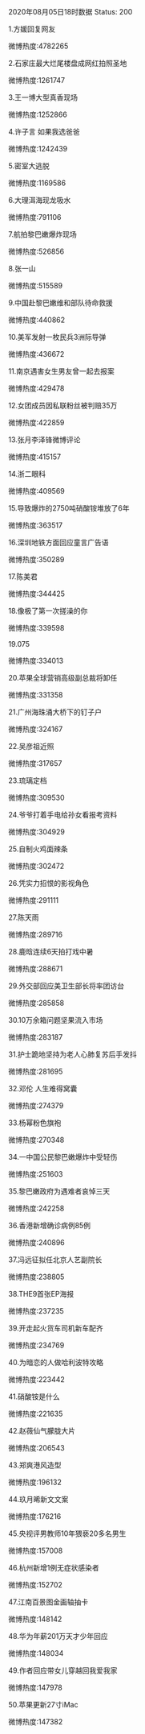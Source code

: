 2020年08月05日18时数据
Status: 200

1.方媛回复网友

微博热度:4782265

2.石家庄最大烂尾楼盘成网红拍照圣地

微博热度:1261747

3.王一博大型真香现场

微博热度:1252866

4.许子言 如果我选爸爸

微博热度:1242439

5.密室大逃脱

微博热度:1169586

6.大理洱海现龙吸水

微博热度:791106

7.航拍黎巴嫩爆炸现场

微博热度:526856

8.张一山

微博热度:515589

9.中国赴黎巴嫩维和部队待命救援

微博热度:440862

10.美军发射一枚民兵3洲际导弹

微博热度:436672

11.南京遇害女生男友曾一起去报案

微博热度:429478

12.女团成员因私联粉丝被判赔35万

微博热度:422859

13.张月李泽锋微博评论

微博热度:415157

14.浙二眼科

微博热度:409569

15.导致爆炸的2750吨硝酸铵堆放了6年

微博热度:363517

16.深圳地铁方面回应童言广告语

微博热度:350289

17.陈美君

微博热度:344425

18.像极了第一次搓澡的你

微博热度:339598

19.075

微博热度:334013

20.苹果全球营销高级副总裁将卸任

微博热度:331358

21.广州海珠涌大桥下的钉子户

微博热度:324167

22.吴彦祖近照

微博热度:317657

23.琉璃定档

微博热度:309530

24.爷爷打着手电给孙女看报考资料

微博热度:304929

25.自制火鸡面辣条

微博热度:302472

26.凭实力招恨的影视角色

微博热度:291111

27.陈天雨

微博热度:289716

28.鹿晗连续6天拍打戏中暑

微博热度:288671

29.外交部回应美卫生部长将率团访台

微博热度:285858

30.10万余箱问题坚果流入市场

微博热度:283187

31.护士跪地坚持为老人心肺复苏后手发抖

微博热度:281695

32.邓伦 人生难得窝囊

微博热度:274379

33.杨幂粉色旗袍

微博热度:270348

34.一中国公民黎巴嫩爆炸中受轻伤

微博热度:251603

35.黎巴嫩政府为遇难者哀悼三天

微博热度:242258

36.香港新增确诊病例85例

微博热度:240896

37.冯远征拟任北京人艺副院长

微博热度:238805

38.THE9首张EP海报

微博热度:237235

39.开走起火货车司机新车配齐

微博热度:234769

40.为暗恋的人做哈利波特攻略

微博热度:223442

41.硝酸铵是什么

微博热度:221635

42.赵薇仙气朦胧大片

微博热度:206543

43.郑爽港风造型

微博热度:196132

44.玖月晞新文文案

微博热度:176216

45.央视评男教师10年猥亵20多名男生

微博热度:157008

46.杭州新增1例无症状感染者

微博热度:152702

47.江南百景图金画轴抽卡

微博热度:148142

48.华为年薪201万天才少年回应

微博热度:148034

49.作者回应带女儿穿越回我爱我家

微博热度:147978

50.苹果更新27寸iMac

微博热度:147382

